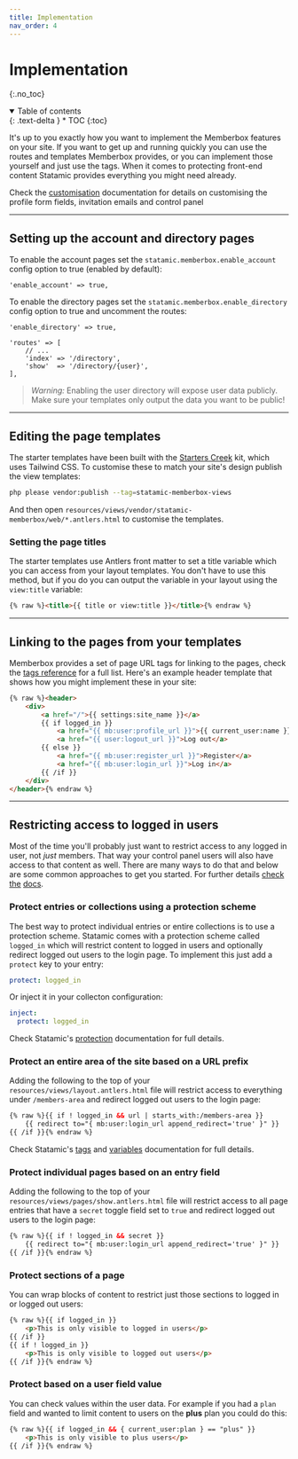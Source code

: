 ```yaml
---
title: Implementation
nav_order: 4
---
```


# Implementation
{:.no_toc}

<details open markdown="block">
  <summary>
      Table of contents
  </summary>
  {: .text-delta }
* TOC
{:toc}
</details>

It's up to you exactly how you want to implement the Memberbox features on your site. If you want to get up and running quickly you can use the routes and templates Memberbox provides, or you can implement those yourself and just use the tags. When it comes to protecting front-end content Statamic provides everything you might need already.

Check the [customisation](customisation.html) documentation for details on customising the profile form fields, invitation emails and control panel

---

## Setting up the account and directory pages

To enable the account pages set the `statamic.memberbox.enable_account` config option to true (enabled by default):

```
'enable_account' => true,
```

To enable the directory pages set the `statamic.memberbox.enable_directory` config option to true and uncomment the routes:

```
'enable_directory' => true,

'routes' => [
    // ...
    'index' => '/directory',
    'show'  => '/directory/{user}',
],
```

> *Warning:* Enabling the user directory will expose user data publicly. Make sure your templates only output the data you want to be public!

---

## Editing the page templates

The starter templates have been built with the [Starters Creek](https://statamic.com/starter-kits/statamic/starters-creek) kit, which uses Tailwind CSS. To customise these to match your site's design publish the view templates:

```bash
php please vendor:publish --tag=statamic-memberbox-views
```

And then open `resources/views/vendor/statamic-memberbox/web/*.antlers.html` to customise the templates.

### Setting the page titles

The starter templates use Antlers front matter to set a title variable which you can access from your layout templates. You don't have to use this method, but if you do you can output the variable in your layout using the `view:title` variable:

```html
{% raw %}<title>{{ title or view:title }}</title>{% endraw %}
```

---

## Linking to the pages from your templates

Memberbox provides a set of page URL tags for linking to the pages, check the [tags reference](tags.html#user-form-page-url-tags) for a full list. Here's an example header template that shows how you might implement these in your site:

```html
{% raw %}<header>
    <div>
        <a href="/">{{ settings:site_name }}</a>
        {{ if logged_in }}
            <a href="{{ mb:user:profile_url }}">{{ current_user:name }}</a>
            <a href="{{ user:logout_url }}">Log out</a>
        {{ else }}
            <a href="{{ mb:user:register_url }}">Register</a>
            <a href="{{ mb:user:login_url }}">Log in</a>
        {{ /if }}
    </div>
</header>{% endraw %}
```

---

## Restricting access to logged in users

Most of the time you'll probably just want to restrict access to any logged in user, not *just* members. That way your control panel users will also have access to that content as well. There are many ways to do that and below are some common approaches to get you started. For further details [check](https://statamic.dev/protecting-content) [the](https://statamic.dev/reference/tags) [docs](https://statamic.dev/reference/variables).

### Protect entries or collections using a protection scheme

The best way to protect individual entries or entire collections is to use a protection scheme. Statamic comes with a protection scheme called `logged_in` which will restrict content to logged in users and optionally redirect logged out users to the login page. To implement this just add a `protect` key to your entry:

```yaml
protect: logged_in
```

Or inject it in your collecton configuration:

```yaml
inject:
  protect: logged_in
```

Check Statamic's [protection](https://statamic.dev/protecting-content#protecting-an-entry) documentation for full details.

### Protect an entire area of the site based on a URL prefix

Adding the following to the top of your `resources/views/layout.antlers.html` file will restrict access to everything under `/members-area` and redirect logged out users to the login page:

```html
{% raw %}{{ if ! logged_in && url | starts_with:/members-area }}
    {{ redirect to="{ mb:user:login_url append_redirect='true' }" }}
{{ /if }}{% endraw %}
```

Check Statamic's [tags](https://statamic.dev/reference/tags) and [variables](https://statamic.dev/reference/variables) documentation for full details.

### Protect individual pages based on an entry field

Adding the following to the top of your `resources/views/pages/show.antlers.html` file will restrict access to all page entries that have a `secret` toggle field set to `true` and redirect logged out users to the login page:

```html
{% raw %}{{ if ! logged_in && secret }}
    {{ redirect to="{ mb:user:login_url append_redirect='true' }" }}
{{ /if }}{% endraw %}
```

### Protect sections of a page

You can wrap blocks of content to restrict just those sections to logged in or logged out users:

```html
{% raw %}{{ if logged_in }}
    <p>This is only visible to logged in users</p>
{{ /if }}
{{ if ! logged_in }}
    <p>This is only visible to logged out users</p>
{{ /if }}{% endraw %}
```

### Protect based on a user field value

You can check values within the user data. For example if you had a `plan` field and wanted to limit content to users on the **plus** plan you could do this:

```html
{% raw %}{{ if logged_in && { current_user:plan } == "plus" }}
    <p>This is only visible to plus users</p>
{{ /if }}{% endraw %}
```
